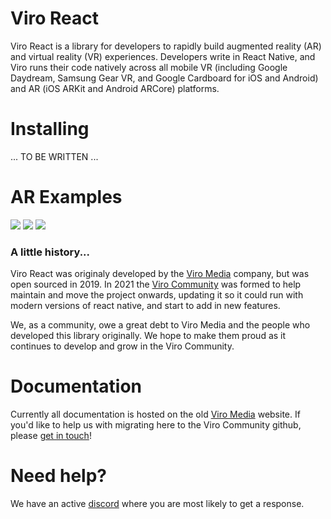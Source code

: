 # Viro React

Viro React is a library for developers to rapidly build augmented reality (AR) and virtual reality (VR) experiences. Developers write in React Native, and Viro runs their code natively across all mobile VR (including Google Daydream, Samsung Gear VR, and Google Cardboard for iOS and Android) and AR (iOS ARKit and Android ARCore) platforms.

# Installing

... TO BE WRITTEN ...

# AR Examples

<!-- It'd be good to get these images into the community rather than pulling from elsewhere... -->
<img src="https://raw.githubusercontent.com/viromedia/viro/master/code-samples/js/ARCarDemo/viro_car_marker_demo.gif">

<img src="https://raw.githubusercontent.com/viromedia/viro/master/code-samples/js/ARPosterDemo/viro_black_panther_marker_demo.gif">

<img src="https://github.com/vnovick/armonster-arkit2-businesscard/raw/master/business_card.gif">

### A little history...

Viro React was originaly developed by the [Viro Media](http://www.viromedia.com/) company, but was open sourced in 2019.
In 2021 the [Viro Community](https://virocommunity.github.io/) was formed to help maintain and move the project onwards,
updating it so it could run with modern versions of react native, and start to add in new features.

We, as a community, owe a great debt to Viro Media and the people who developed this library originally. We hope to make them proud
as it continues to develop and grow in the Viro Community.

# Documentation

Currently all documentation is hosted on the old [Viro Media](http://docs.viromedia.com/) website. If you'd like to help us with migrating here to the Viro Community github, please [get in touch](https://discord.gg/YfxDBGTxvG)!

# Need help?

We have an active [discord](https://discord.gg/YfxDBGTxvG) where you are most likely to get a response.

<!-- ## Tutorials (old)

### [How to build an interactive AR app in 5 minutes](https://blog.viromedia.com/how-to-build-an-interactive-ar-app-in-5-mins-w-react-native-viro-ar-e420147e1612)

<a href="https://blog.viromedia.com/how-to-build-an-interactive-ar-app-in-5-mins-w-react-native-viro-ar-e420147e1612">
<img src="https://cdn-images-1.medium.com/max/1600/1*IwW479jvJFOwbZ7OgDJT3A.gif" />
</a>

### [How to build AR Portals in 5 minutes](https://blog.viromedia.com/how-to-build-ar-portals-in-5-mins-w-react-native-viro-ar-b939850def94)

<a href="https://blog.viromedia.com/how-to-build-ar-portals-in-5-mins-w-react-native-viro-ar-b939850def94">
<img src="https://cdn-images-1.medium.com/max/1600/1*YnWurSj2n-AtU26AvbXxVA.gif"/>
</a>

### [Add Snapchat-like AR Lenses to any app](https://blog.viromedia.com/add-snapchat-ar-lenses-to-any-app-w-react-native-viro-ar-9d4053769782)

<a href="https://blog.viromedia.com/add-snapchat-ar-lenses-to-any-app-w-react-native-viro-ar-9d4053769782">
<img src="https://cdn-images-1.medium.com/max/1600/1*iTkW2kiLIwOwJ5e_HHxI6Q.gif" />
</a> -->
